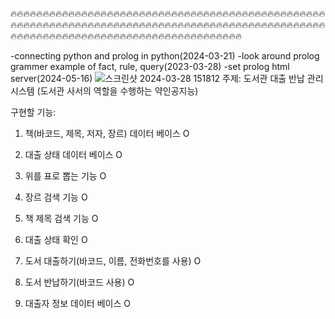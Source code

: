 🔥🔥🔥🔥🔥🔥🔥🔥🔥🔥🔥🔥🔥🔥🔥🔥🔥🔥🔥🔥🔥🔥🔥🔥🔥🔥🔥🔥🔥🔥🔥🔥🔥🔥🔥🔥🔥🔥🔥🔥🔥🔥🔥🔥🔥🔥🔥🔥🔥🔥🔥🔥🔥🔥🔥🔥🔥🔥🔥🔥🔥🔥🔥🔥🔥🔥🔥🔥🔥🔥🔥🔥🔥🔥🔥🔥🔥🔥🔥🔥🔥🔥🔥🔥🔥🔥🔥🔥🔥🔥🔥🔥🔥🔥🔥🔥🔥🔥🔥🔥🔥🔥🔥🔥🔥🔥🔥🔥🔥🔥🔥🔥🔥🔥🔥🔥🔥🔥🔥🔥🔥🔥🔥🔥🔥🔥🔥🔥🔥🔥🔥🔥🔥🔥

-connecting python and prolog in python(2024-03-21)
-look around prolog grammer example of fact, rule, query(2023-03-28)
-set prolog html server(2024-05-16)
![스크린샷 2024-03-28 151812](https://github.com/Plametal/prolog_pro/assets/162389947/0c206f1c-2ca3-4062-908c-6a9e548dd311)
주제: 도서관 대출 반납 관리 시스템 (도서관 사서의 역할을 수행하는 약인공지능)

구현할 기능: 
1. 책(바코드, 제목, 저자, 장르) 데이터 베이스 O
2. 대출 상태 데이터 베이스                             O
3. 위를 표로 뽑는 기능 			O

4. 장르 검색 기능 		    O
5. 책 제목 검색 기능		O
6. 대출 상태 확인		    O

7. 도서 대출하기(바코드, 이름, 전화번호를 사용)	O
8. 도서 반납하기(바코드 사용)			O
9. 대출자 정보 데이터 베이스			O
